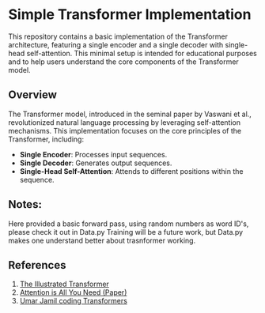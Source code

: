 # Simple Transformer Implementation

This repository contains a basic implementation of the Transformer architecture, featuring a single encoder and a single decoder with single-head self-attention. This minimal setup is intended for educational purposes and to help users understand the core components of the Transformer model.

## Overview

The Transformer model, introduced in the seminal paper by Vaswani et al., revolutionized natural language processing by leveraging self-attention mechanisms. This implementation focuses on the core principles of the Transformer, including:

- **Single Encoder**: Processes input sequences.
- **Single Decoder**: Generates output sequences.
- **Single-Head Self-Attention**: Attends to different positions within the sequence.

## Notes:
Here provided a basic forward pass, using random numbers as word ID's, please check it out in Data.py 
Training will be a future work, but Data.py makes one understand better about  trasnformer working.


## References

1. [The Illustrated Transformer](https://jalammar.github.io/illustrated-transformer/)
2. [Attention is All You Need (Paper)](https://arxiv.org/abs/1706.03762)
3. [Umar Jamil coding Transformers](https://youtu.be/ISNdQcPhsts?si=C1Xj60YPvXhCf-5R)


